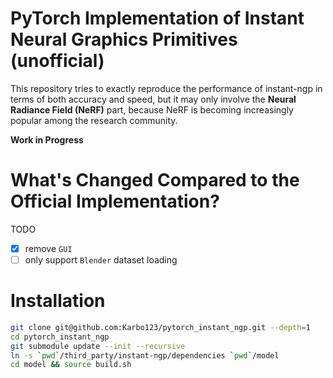 # PyTorch Implementation of Instant Neural Graphics Primitives (unofficial)

This repository tries to exactly reproduce the performance of instant-ngp in terms of both accuracy and speed, but it may only involve the **Neural Radiance Field (NeRF)** part, because NeRF is becoming increasingly popular among the research community.

**Work in Progress**

# What's Changed Compared to the Official Implementation?

TODO
- [x] remove `GUI`
- [ ] only support `Blender` dataset loading

# Installation

```bash
git clone git@github.com:Karbo123/pytorch_instant_ngp.git --depth=1
cd pytorch_instant_ngp
git submodule update --init --recursive
ln -s `pwd`/third_party/instant-ngp/dependencies `pwd`/model
cd model && source build.sh
```


